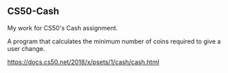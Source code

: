 ## CS50-Cash
My work for CS50's Cash assignment.

A program that calculates the minimum number of coins required to give a user change.

https://docs.cs50.net/2018/x/psets/1/cash/cash.html
